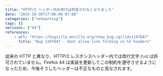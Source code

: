 ```yaml
---
title: "HTTP/2 ヘッダー内の改行は許容されなくなりました"
date: "2015-10-30T17:06:00-07:00"
categories: ["networking"]
tags: []
versions: ["44"]
references:
    - url: "https://bugzilla.mozilla.org/show_bug.cgi?id=1197847"
      title: "Bug 1197847 - dont allow line folding in h2 headers"
---
```

従来の HTTP と異なり、HTTP/2 レスポンスヘッダー内では改行文字 (`\n`) は許可されていません。Firefox 44 は実装を更新してこの制約を遵守させるようになったため、今後そうしたヘッダーは不正なものと見なされます。

